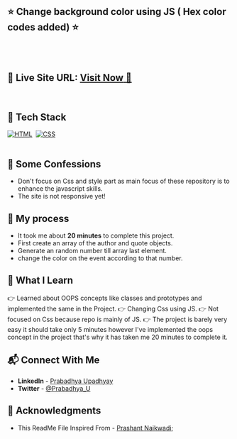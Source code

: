 ## ⭐ Change background color using JS ( Hex color codes added) ⭐

<br>
<br>

## 📌 **Live Site URL:** <a href="https://random-q.netlify.app/">**Visit Now** 🚀</a>

<br>

## 📌 Tech Stack

[![HTML](https://img.shields.io/badge/html5%20-%23E34F26.svg?&style=for-the-badge&logo=html5&logoColor=white)](https://github.com/prakash-naikwadi)&nbsp;
[![CSS](https://img.shields.io/badge/css3%20-%231572B6.svg?&style=for-the-badge&logo=css3&logoColor=white)](https://github.com/prakash-naikwadi)&nbsp;
<br>
<br>

## 📌 Some Confessions
- Don't focus on Css and style part as main focus of these repository is to enhance the javascript skills.
- The site is not responsive yet!


## 📌 My process

- It took me about **20 minutes** to complete this project.
- First create an array of the author and quote objects.
- Generate an random number till array last element.
- change the color on the event according to that number.


## 📌 What I Learn

👉 Learned about OOPS concepts like classes and prototypes and implemented the same in the Project.
👉 Changing Css using JS.
👉 Not focused on Css because repo is mainly of JS.
👉 The project is barely very easy it should take only 5 minutes however I've implemented the oops concept in the project that's why it has taken me 20 minutes to complete it.

## 📬 Connect With Me

- **LinkedIn** - [Prabadhya Upadhyay](https://www.linkedin.com/in/prabadhya-upadhyay-4272881a1/)
- **Twitter** - [@Prabadhya_U](https://twitter.com/Prabadhya_U)

## 📌 Acknowledgments

- This ReadMe File Inspired From - [Prashant Naikwadi](https://github.com/prakash-naikwadi);
